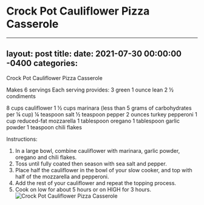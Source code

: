 # Crock Pot Cauliflower Pizza Casserole
---
layout: post
title: 
date:   2021-07-30 00:00:00 -0400
categories: 
---
Crock Pot Cauliflower Pizza Casserole

Makes 6 servings 
Each serving provides: 
3 green 
1 ounce lean 
2 ½ condiments 

8 cups cauliflower 
1 ½ cups marinara (less than 5 grams of carbohydrates per ¼ cup) 
¼ teaspoon salt
½ teaspoon pepper 
2 ounces turkey pepperoni 
1 cup reduced-fat mozzarella 
1 tablespoon oregano 
1 tablespoon garlic powder 
1 teaspoon chili flakes

Instructions:
1. In a large bowl, combine cauliflower with marinara, garlic powder, oregano and chili flakes.
2. Toss until fully coated then season with sea salt and pepper.
3. Place half the cauliflower in the bowl of your slow cooker, and top with half of the mozzarella and pepperoni.
4. Add the rest of your cauliflower and repeat the topping process.
5. Cook on low for about 5 hours or on HIGH for 3 hours.
![Crock Pot Cauliflower Pizza Casserole](/images/Crock%20Pot%20Cauliflower%20Pizza%20Casserole.png)

